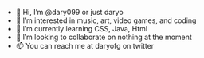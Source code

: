 - 👋 Hi, I’m @dary099 or just daryo
- 👀 I’m interested in music, art, video games, and coding
- 🌱 I’m currently learning CSS, Java, Html
- 💞️ I’m looking to collaborate on nothing at the moment
- 📫 You can reach me at daryofg on twitter

<!---
dary099/dary099 is a ✨ special ✨ repository because its `README.md` (this file) appears on your GitHub profile.
You can click the Preview link to take a look at your changes.
--->
